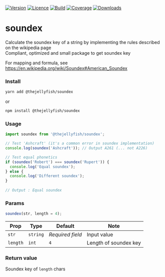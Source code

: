 [![Version](https://img.shields.io/npm/v/@thejellyfish/soundex)](https://www.npmjs.com/package/@thejellyfish/soundex)
[![Licence](https://img.shields.io/npm/l/@thejellyfish/soundex)](https://en.wikipedia.org/wiki/ISC_license)
[![Build](https://img.shields.io/travis/thejellyfish/soundex)](https://travis-ci.org/github/thejellyfish/soundex)
[![Coverage](https://img.shields.io/codecov/c/github/thejellyfish/soundex)](https://codecov.io/gh/thejellyfish/soundex)
[![Downloads](https://img.shields.io/npm/dt/@thejellyfish/soundex)](https://www.npmjs.com/package/@thejellyfish/soundex)

# soundex
Calculate the soundex key of a string by implementing the rules described on the wikipedia page     
Compliant, optimized and small package to get soundex key   
   
For mapping and formula, see https://en.wikipedia.org/wiki/Soundex#American_Soundex 

### Install
```bash
yarn add @thejellyfish/soundex
```
or
```bash
npm install @thejellyfish/soundex
```
### Usage
```javascript
import soundex from '@thejellyfish/soundex';

// Test 'Ashcraft' (it's a common error in soundex implementation)
console.log(soundex('Ashcraft')); // Output A261 (... not A226)

// Test equal phonetics
if (soundex('Robert') === soundex('Rupert')) {
  console.log('Equal soundex');
} else {
  console.log('Different soundex');
}
    
// Output : Equal soundex
```

### Params

```javascript
soundex(str, length = 4);
```

| Prop     | Type     |  Default         | Note                  |
|----------|----------|------------------|-----------------------|
| `str`    | `string` | _Required field_ | Input value           |
| `length` | `int`    | `4`              | Length of soundex key |


### Return value

Soundex key of `length` chars
